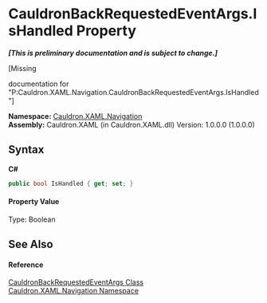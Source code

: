 # CauldronBackRequestedEventArgs.IsHandled Property 
 _**\[This is preliminary documentation and is subject to change.\]**_

\[Missing <summary> documentation for "P:Cauldron.XAML.Navigation.CauldronBackRequestedEventArgs.IsHandled"\]

**Namespace:**&nbsp;<a href="N_Cauldron_XAML_Navigation">Cauldron.XAML.Navigation</a><br />**Assembly:**&nbsp;Cauldron.XAML (in Cauldron.XAML.dll) Version: 1.0.0.0 (1.0.0.0)

## Syntax

**C#**<br />
``` C#
public bool IsHandled { get; set; }
```


#### Property Value
Type: Boolean

## See Also


#### Reference
<a href="T_Cauldron_XAML_Navigation_CauldronBackRequestedEventArgs">CauldronBackRequestedEventArgs Class</a><br /><a href="N_Cauldron_XAML_Navigation">Cauldron.XAML.Navigation Namespace</a><br />